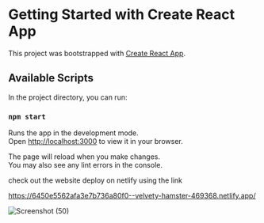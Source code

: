 # Getting Started with Create React App

This project was bootstrapped with [Create React App](https://github.com/facebook/create-react-app).

## Available Scripts

In the project directory, you can run:

### `npm start`

Runs the app in the development mode.\
Open [http://localhost:3000](http://localhost:3000) to view it in your browser.

The page will reload when you make changes.\
You may also see any lint errors in the console.

check out the website deploy on netlify using the link

https://6450e5562afa3e7b736a80f0--velvety-hamster-469368.netlify.app/


![Screenshot (50)](https://user-images.githubusercontent.com/96405876/235646419-e8e8e647-dad3-4825-916c-e8b61c01637a.png)







